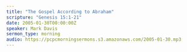 ```yaml
---
title: "The Gospel According to Abraham"
scripture: "Genesis 15:1-21"
date: 2005-01-30T00:00:00Z
speaker: Mark Davis
sermon_type: morning
audio: https://pcpcmorningsermons.s3.amazonaws.com/2005-01-30.mp3 
---
```



